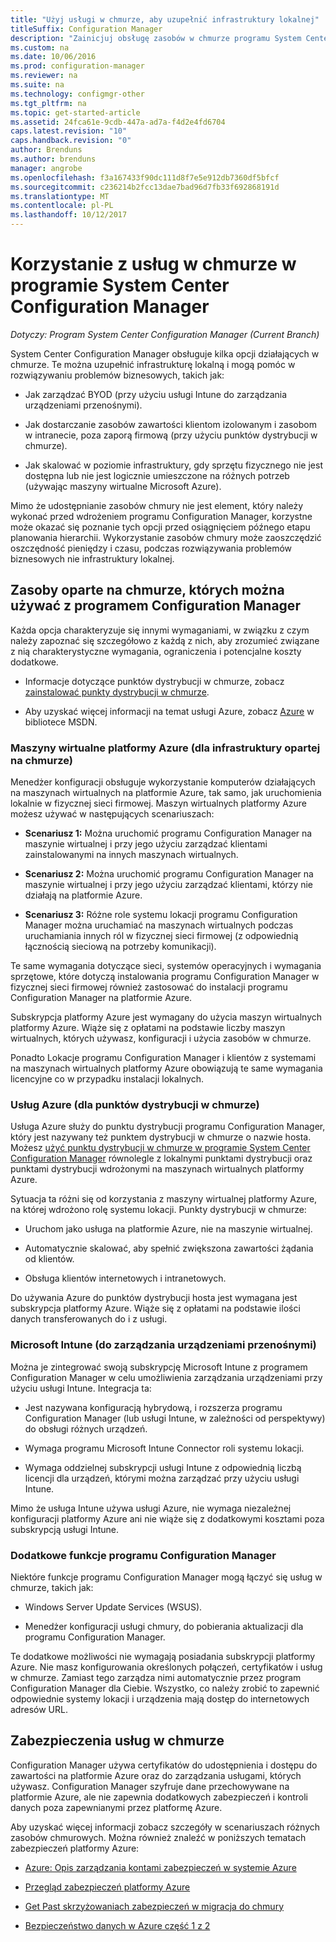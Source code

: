 ```yaml
---
title: "Użyj usługi w chmurze, aby uzupełnić infrastruktury lokalnej"
titleSuffix: Configuration Manager
description: "Zainicjuj obsługę zasobów w chmurze programu System Center Configuration Manager uzupełnienie infrastruktury lokalnej."
ms.custom: na
ms.date: 10/06/2016
ms.prod: configuration-manager
ms.reviewer: na
ms.suite: na
ms.technology: configmgr-other
ms.tgt_pltfrm: na
ms.topic: get-started-article
ms.assetid: 24fca61e-9cdb-447a-ad7a-f4d2e4fd6704
caps.latest.revision: "10"
caps.handback.revision: "0"
author: Brenduns
ms.author: brenduns
manager: angrobe
ms.openlocfilehash: f3a167433f90dc111d8f7e5e912db7360df5bfcf
ms.sourcegitcommit: c236214b2fcc13dae7bad96d7fb33f692868191d
ms.translationtype: MT
ms.contentlocale: pl-PL
ms.lasthandoff: 10/12/2017
---
```

# <a name="use-cloud-services-with-system-center-configuration-manager"></a>Korzystanie z usług w chmurze w programie System Center Configuration Manager

*Dotyczy: Program System Center Configuration Manager (Current Branch)*

System Center Configuration Manager obsługuje kilka opcji działających w chmurze. Te można uzupełnić infrastrukturę lokalną i mogą pomóc w rozwiązywaniu problemów biznesowych, takich jak:  

-   Jak zarządzać BYOD (przy użyciu usługi Intune do zarządzania urządzeniami przenośnymi).  

-   Jak dostarczanie zasobów zawartości klientom izolowanym i zasobom w intranecie, poza zaporą firmową (przy użyciu punktów dystrybucji w chmurze).  

-   Jak skalować w poziomie infrastruktury, gdy sprzętu fizycznego nie jest dostępna lub nie jest logicznie umieszczone na różnych potrzeb (używając maszyny wirtualne Microsoft Azure).  

Mimo że udostępnianie zasobów chmury nie jest element, który należy wykonać przed wdrożeniem programu Configuration Manager, korzystne może okazać się poznanie tych opcji przed osiągnięciem późnego etapu planowania hierarchii. Wykorzystanie zasobów chmury może zaoszczędzić oszczędność pieniędzy i czasu, podczas rozwiązywania problemów biznesowych nie infrastruktury lokalnej.  

## <a name="cloud-based-resources-you-can-use-with-configuration-manager"></a>Zasoby oparte na chmurze, których można używać z programem Configuration Manager  
 Każda opcja charakteryzuje się innymi wymaganiami, w związku z czym należy zapoznać się szczegółowo z każdą z nich, aby zrozumieć związane z nią charakterystyczne wymagania, ograniczenia i potencjalne koszty dodatkowe.  

-   Informacje dotyczące punktów dystrybucji w chmurze, zobacz [zainstalować punkty dystrybucji w chmurze](/sccm/core/servers/deploy/configure/install-cloud-based-distribution-points-in-microsoft-azure).

-   Aby uzyskać więcej informacji na temat usługi Azure, zobacz [Azure](http://go.microsoft.com/fwlink/p/?LinkId=262965) w bibliotece MSDN.  

### <a name="azure-virtual-machines-for-cloud-based-infrastructure"></a>Maszyny wirtualne platformy Azure (dla infrastruktury opartej na chmurze)  
 Menedżer konfiguracji obsługuje wykorzystanie komputerów działających na maszynach wirtualnych na platformie Azure, tak samo, jak uruchomienia lokalnie w fizycznej sieci firmowej. Maszyn wirtualnych platformy Azure możesz używać w następujących scenariuszach:  

-   **Scenariusz 1:** Można uruchomić programu Configuration Manager na maszynie wirtualnej i przy jego użyciu zarządzać klientami zainstalowanymi na innych maszynach wirtualnych.  

-   **Scenariusz 2:** Można uruchomić programu Configuration Manager na maszynie wirtualnej i przy jego użyciu zarządzać klientami, którzy nie działają na platformie Azure.  

-   **Scenariusz 3:** Różne role systemu lokacji programu Configuration Manager można uruchamiać na maszynach wirtualnych podczas uruchamiania innych ról w fizycznej sieci firmowej (z odpowiednią łącznością sieciową na potrzeby komunikacji).  

Te same wymagania dotyczące sieci, systemów operacyjnych i wymagania sprzętowe, które dotyczą instalowania programu Configuration Manager w fizycznej sieci firmowej również zastosować do instalacji programu Configuration Manager na platformie Azure.  

Subskrypcja platformy Azure jest wymagany do użycia maszyn wirtualnych platformy Azure. Wiąże się z opłatami na podstawie liczby maszyn wirtualnych, których używasz, konfiguracji i użycia zasobów w chmurze.  

Ponadto Lokacje programu Configuration Manager i klientów z systemami na maszynach wirtualnych platformy Azure obowiązują te same wymagania licencyjne co w przypadku instalacji lokalnych.  

### <a name="azure-services-for-cloud-based-distribution-points"></a>Usług Azure (dla punktów dystrybucji w chmurze)  
 Usługa Azure służy do punktu dystrybucji programu Configuration Manager, który jest nazywany też punktem dystrybucji w chmurze o nazwie hosta. Możesz [użyć punktu dystrybucji w chmurze w programie System Center Configuration Manager](../../core/plan-design/hierarchy/use-a-cloud-based-distribution-point.md) równolegle z lokalnymi punktami dystrybucji oraz punktami dystrybucji wdrożonymi na maszynach wirtualnych platformy Azure.  

 Sytuacja ta różni się od korzystania z maszyny wirtualnej platformy Azure, na której wdrożono rolę systemu lokacji. Punkty dystrybucji w chmurze:  

-   Uruchom jako usługa na platformie Azure, nie na maszynie wirtualnej.  

-   Automatycznie skalować, aby spełnić zwiększona zawartości żądania od klientów.  

-   Obsługa klientów internetowych i intranetowych.  

Do używania Azure do punktów dystrybucji hosta jest wymagana jest subskrypcja platformy Azure. Wiąże się z opłatami na podstawie ilości danych transferowanych do i z usługi.  

### <a name="microsoft-intune-for-mobile-device-management"></a>Microsoft Intune (do zarządzania urządzeniami przenośnymi)  
 Można je zintegrować swoją subskrypcję Microsoft Intune z programem Configuration Manager w celu umożliwienia zarządzania urządzeniami przy użyciu usługi Intune. Integracja ta:  

-   Jest nazywana konfiguracją hybrydową, i rozszerza programu Configuration Manager (lub usługi Intune, w zależności od perspektywy) do obsługi różnych urządzeń.  

-   Wymaga programu Microsoft Intune Connector roli systemu lokacji.  

-   Wymaga oddzielnej subskrypcji usługi Intune z odpowiednią liczbą licencji dla urządzeń, którymi można zarządzać przy użyciu usługi Intune.  

Mimo że usługa Intune używa usługi Azure, nie wymaga niezależnej konfiguracji platformy Azure ani nie wiąże się z dodatkowymi kosztami poza subskrypcją usługi Intune.  

### <a name="additional-configuration-manager-capabilities"></a>Dodatkowe funkcje programu Configuration Manager  
 Niektóre funkcje programu Configuration Manager mogą łączyć się usług w chmurze, takich jak:  

-   Windows Server Update Services (WSUS).  

-   Menedżer konfiguracji usługi chmury, do pobierania aktualizacji dla programu Configuration Manager.  

Te dodatkowe możliwości nie wymagają posiadania subskrypcji platformy Azure. Nie masz konfigurowania określonych połączeń, certyfikatów i usług w chmurze. Zamiast tego zarządza nimi automatycznie przez program Configuration Manager dla Ciebie. Wszystko, co należy zrobić to zapewnić odpowiednie systemy lokacji i urządzenia mają dostęp do internetowych adresów URL.  

##  <a name="BKMK_CloudSec"></a>Zabezpieczenia usług w chmurze  
 Configuration Manager używa certyfikatów do udostępnienia i dostępu do zawartości na platformie Azure oraz do zarządzania usługami, których używasz. Configuration Manager szyfruje dane przechowywane na platformie Azure, ale nie zapewnia dodatkowych zabezpieczeń i kontroli danych poza zapewnianymi przez platformę Azure.  

 Aby uzyskać więcej informacji zobacz szczegóły w scenariuszach różnych zasobów chmurowych. Można również znaleźć w poniższych tematach zabezpieczeń platformy Azure:  

-   [Azure: Opis zarządzania kontami zabezpieczeń w systemie Azure](http://go.microsoft.com/fwlink/p/?LinkId=262968)  

-   [Przegląd zabezpieczeń platformy Azure](http://go.microsoft.com/fwlink/p/?LinkId=262970)  

-   [Get Past skrzyżowaniach zabezpieczeń w migracja do chmury](http://go.microsoft.com/fwlink/p/?LinkId=262971)  

-   [Bezpieczeństwo danych w Azure część 1 z 2](http://go.microsoft.com/fwlink/p/?LinkId=262974)  
